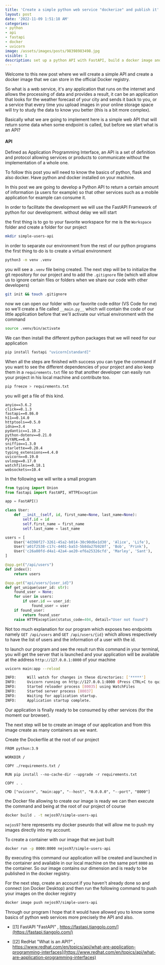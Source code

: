 ```yaml
---
title: 'Create a simple python web service "dockerize" and publish it'
layout: post
date: '2022-11-09 1:51:18 AM'
categories:
- python
- api
- fastapi
- docker
- uvicorn
image: /assets/images/posts/98398983498.jpg
visible: 1
description: set up a python API with FastAPI, build a docker image and publish it on the docker registry.
---
```


Welcome to this new post where we will create a simple API and create a docker image that we can store in the official Docker registry.

So what is a web service, it's any application that runs on the internet and allows the processing of data and provides a result, it can be an application that looks for the weather forecast of your city and sends it back to you, or a service that every time you upload images in your online storage space will try to study the data to know you better (this is a bit more complex).

Basically what we are going to implement here is a simple web API that will return some data when some endpoint is called, but before we start what is an API?

#### API

Defined as Application Programming Interface, an API is a set of definition and protocol allowing services or products to communicate without the implementation of a whole one.

To follow this post you will need to know the basics of python, flask and also docker. Have python and docker installed on your machine. 

In this post we are going to develop a Python API to return a certain amount of information (a users for example) so that other services such as a mobile application for example can consume it.

In order to facilitate the development we will use the FastAPI Framework of python for our development. without delay we will start

the first thing is to go to your favorite workspace for me is the `Workspace` folder and create a folder for our project

```bash
mkdir simple-users-api
```

in order to separate our environment from the rest of our python programs the first thing to do is to create a virtual environment

```bash
python3 -m venv .venv
```

you will see a `.venv` file being created. The next step will be to initialize the git repository for our project and to add the `.gitignore` file (which will allow us to ignore certain files or folders when we share our code with other developers)

```bash
git init && touch .gitignore
```

now we can open our folder with our favorite code editor (VS Code for me)
so we'll create a file called `__main.py__` which will contain the code of our little application before that we'll activate our virtual environment with the command

```bash
source .venv/bin/activate
```

We can then install the different python packages that we will need for our application

```bash
pip install fastapi "uvicorn[standard]"
```

When all the steps are finished with success you can type the command if you want to see the different dependencies of your project and also keep them in a `requirements.txt` file so that another developer can easily run your project in his local machine and contribute too.

```bash
pip freeze > requirements.txt
```

you will get a file of this kind.

```
anyio==3.6.2
click==8.1.3
fastapi==0.86.0
h11==0.14.0
httptools==0.5.0
idna==3.4
pydantic==1.10.2
python-dotenv==0.21.0
PyYAML==6.0
sniffio==1.3.0
starlette==0.20.4
typing_extensions==4.4.0
uvicorn==0.19.0
uvloop==0.17.0
watchfiles==0.18.1
websockets==10.4
```

In the following we will write a small program

```python
from typing import Union
from fastapi import FastAPI, HTTPException

app = FastAPI()

class User:
	def __init__(self, id, first_name=None, last_name=None):
		self.id = id
		self.first_name = first_name
		self.last_name = last_name

users = [
	User('4d398f27-3261-45a2-b014-30c90d6e1d30', 'Alice', 'Life'),
	User('a01f2538-c17c-4401-ba53-5b8da27b928f', 'Bob', 'Prink'),
	User('c26a00fd-d4a1-42a4-ae20-ef6a25326cfd', 'Marley', 'Sant'),
]

@app.get("/api/users")
def index():
	return users

@app.get("api/users/{user_id}")
def get_unique(user_id: str):
	found_user = None;
	for user in users:
		if user.id == user_id:
			found_user = user
	if found_user:
		return found_user
	raise HTTPException(status_code=404, detail="User not found")
```

Not too much explanation for our program which exposes two endpoints namely `GET /api/users` and `GET /api/users/{id}` which allows respectively to have the list of users and the information of a user with the id.

to launch our program and see the result run this command in your terminal, you will get the server that is launched and your application will be available at the address `http://127.0.0.1:8000` of your machine

```bash
uvicorn main:app --reload
```

```bash
INFO:     Will watch for changes in these directories: ['*****']
INFO:     Uvicorn running on http://127.0.0.1:8000 (Press CTRL+C to quit)
INFO:     Started reloader process [80035] using WatchFiles
INFO:     Started server process [80037]
INFO:     Waiting for application startup.
INFO:     Application startup complete.
```

Our application is finally ready to be consumed by other services (for the moment our browser).

The next step will be to create an image of our application and from this image create as many containers as we want.

Create the Dockerfile at the root of our project

```
FROM python:3.9

WORKDIR /

COPY ./requirements.txt /

RUN pip install --no-cache-dir --upgrade -r requirements.txt

COPY . .

CMD ["uvicorn", "main:app", "--host", "0.0.0.0", "--port", "8000"]

```

the Docker file allowing to create our image is ready we can then execute the command and being at the root of our project of course

```bash
docker build . -t nejos97/simple-users-api    
```

`nejos97` here represents my docker pseurdo that will allow me to push my images directly into my account.

To create a container with our image that we just built

```bash
docker run -p 8000:8000 nejos97/simple-users-api 
```

By executing this command our application will be created and launched in the container and available in our local machine on the same port `8000` as the container. So our image contains our dimension and is ready to be published in the docker registry.

For the next step, create an account if you haven't already done so and connect (on Docker Desktop) and then run the following command to push your images on the docker registry

```bash
docker image push nejos97/simple-users-api
```

Through our program I hope that it would have allowed you to know some basics of python web services more precisely the API and also.

-  [[1] FastAPI "FastAPI" , https://fastapi.tiangolo.com/](https://fastapi.tiangolo.com/)

-  [[2] RedHat "What is an API?" , https://www.redhat.com/en/topics/api/what-are-application-programming-interfaces](https://www.redhat.com/en/topics/api/what-are-application-programming-interfaces)